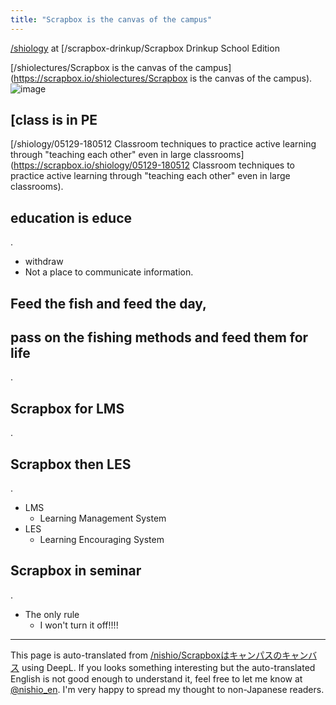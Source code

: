 ```yaml
---
title: "Scrapbox is the canvas of the campus"
---
```


[/shiology](https://scrapbox.io/shiology) at [/scrapbox-drinkup/Scrapbox Drinkup School Edition

[/shiolectures/Scrapbox is the canvas of the campus](https://scrapbox.io/shiolectures/Scrapbox is the canvas of the campus).
![image](https://gyazo.com/a1da16fc2a3ddb91c44f03f8669bd25c/thumb/1000)


## [class is in PE






[/shiology/05129-180512 Classroom techniques to practice active learning through "teaching each other" even in large classrooms](https://scrapbox.io/shiology/05129-180512 Classroom techniques to practice active learning through "teaching each other" even in large classrooms).




## education is educe
.
- withdraw
- Not a place to communicate information.

## Feed the fish and feed the day,
## pass on the fishing methods and feed them for life
.


## Scrapbox for LMS
.
## Scrapbox then LES
.

- LMS
    - Learning Management System
- LES
    - Learning Encouraging System



## Scrapbox in seminar
.
- The only rule
    - I won't turn it off!!!!

---
This page is auto-translated from [/nishio/Scrapboxはキャンパスのキャンバス](https://scrapbox.io/nishio/Scrapboxはキャンパスのキャンバス) using DeepL. If you looks something interesting but the auto-translated English is not good enough to understand it, feel free to let me know at [@nishio_en](https://twitter.com/nishio_en). I'm very happy to spread my thought to non-Japanese readers.